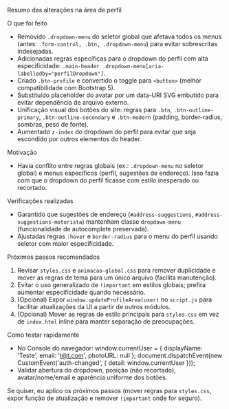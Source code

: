 Resumo das alterações na área de perfil

O que foi feito
- Removido `.dropdown-menu` do seletor global que afetava todos os menus (antes: `.form-control, .btn, .dropdown-menu`) para evitar sobrescritas indesejadas.
- Adicionadas regras específicas para o dropdown do perfil com alta especificidade: `.main-header .dropdown-menu[aria-labelledby="perfilDropdown"]`.
- Criado `.btn-profile` e convertido o toggle para `<button>` (melhor compatibilidade com Bootstrap 5).
- Substituído placeholder do avatar por um data-URI SVG embutido para evitar dependência de arquivo externo.
- Unificação visual dos botões do site: regras para `.btn`, `.btn-outline-primary`, `.btn-outline-secondary` e `.btn-modern` (padding, border-radius, sombras, peso de fonte).
- Aumentado `z-index` do dropdown do perfil para evitar que seja escondido por outros elementos do header.

Motivação
- Havia conflito entre regras globais (ex.: `.dropdown-menu` no seletor global) e menus específicos (perfil, sugestões de endereço). Isso fazia com que o dropdown do perfil ficasse com estilo inesperado ou recortado.

Verificações realizadas
- Garantido que sugestões de endereço (`#address-suggestions`, `#address-suggestions-motorista`) mantenham classe `dropdown-menu` (funcionalidade de autocomplete preservada).
- Ajustadas regras `:hover` e `border-radius` para o menu do perfil usando seletor com maior especificidade.

Próximos passos recomendados
1. Revisar `styles.css` e `animacao-global.css` para remover duplicidade e mover as regras de tema para um único arquivo (facilita manutenção).
2. Evitar o uso generalizado de `!important` em estilos globais; prefira aumentar especificidade quando necessário.
3. (Opcional) Expor `window.updateProfileArea(user)` no `script.js` para facilitar atualizações da UI a partir de outros módulos.
4. (Opcional) Mover as regras de estilo principais para `styles.css` em vez de `index.html` inline para manter separação de preocupações.

Como testar rapidamente
- No Console do navegador:
  window.currentUser = { displayName: 'Teste', email: 't@t.com', photoURL: null };
  document.dispatchEvent(new CustomEvent('auth-changed', { detail: window.currentUser }));
- Validar abertura do dropdown, posição (não recortado), avatar/nome/email e aparência uniforme dos botões.

Se quiser, eu aplico os próximos passos (mover regras para `styles.css`, expor função de atualização e remover `!important` onde for seguro).